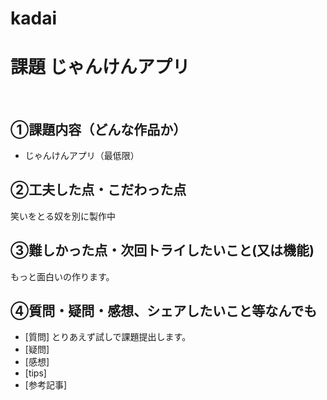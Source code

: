 # kadai
# 課題 じゃんけんアプリ
​
## ①課題内容（どんな作品か）
- じゃんけんアプリ（最低限）
​
## ②工夫した点・こだわった点
笑いをとる奴を別に製作中
​
## ③難しかった点・次回トライしたいこと(又は機能)
もっと面白いの作ります。
​   
## ④質問・疑問・感想、シェアしたいこと等なんでも
- [質問] とりあえず試しで課題提出します。
- [疑問]
- [感想]
- [tips]
- [参考記事]

